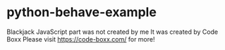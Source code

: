 # python-behave-example
Blackjack JavaScript part was not created by me 
It was created by Code Boxx
Please visit https://code-boxx.com/ for more!
